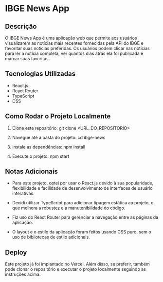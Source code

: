 # IBGE News App

## Descrição

O IBGE News App é uma aplicação web que permite aos usuários visualizarem as notícias mais recentes fornecidas pela API do IBGE e favoritar suas notícias preferidas. Os usuários podem clicar nas notícias para ler a notícia completa, ver quantos dias atrás ela foi publicada e marcar suas favoritas.

## Tecnologias Utilizadas

- React.js
- React Router
- TypeScript
- CSS

## Como Rodar o Projeto Localmente

1. Clone este repositório:
git clone <URL_DO_REPOSITORIO>

2. Navegue até a pasta do projeto:
cd ibge-news

3. Instale as dependências:
npm install

4. Execute o projeto:
npm start


## Notas Adicionais

- Para este projeto, optei por usar o React.js devido à sua popularidade, flexibilidade e facilidade de desenvolvimento de interfaces de usuário interativas.

- Decidi utilizar TypeScript para adicionar tipagem estática ao projeto, o que melhora a robustez e a manutenibilidade do código.

- Fiz uso do React Router para gerenciar a navegação entre as páginas da aplicação.

- O layout e o estilo da aplicação foram feitos usando CSS puro, sem o uso de bibliotecas de estilo adicionais.

## Deploy

Este projeto já foi implantado no Vercel. Além disso, se preferir, também pode clonar o repositório e executar o projeto localmente seguindo as instruções acima.
